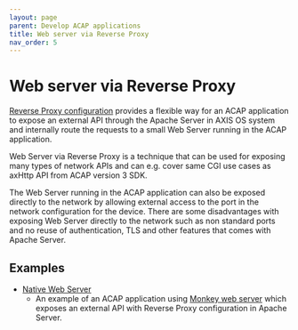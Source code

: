 ```yaml
---
layout: page
parent: Develop ACAP applications
title: Web server via Reverse Proxy
nav_order: 5
---
```


# Web server via Reverse Proxy

[Reverse Proxy configuration](https://httpd.apache.org/docs/2.4/howto/reverse_proxy.html) provides a flexible way for an ACAP application to expose an external API through the Apache Server in AXIS OS system and internally route the requests to a small Web Server running in the ACAP application.

Web Server via Reverse Proxy is a technique that can be used for exposing many types of network APIs and can e.g. cover same CGI use cases as axHttp API from ACAP version 3 SDK.

The Web Server running in the ACAP application can also be exposed directly to the network by allowing external access to the port in the network configuration for the device. There are some disadvantages with exposing Web Server directly to the network such as non standard ports and no reuse of authentication, TLS and other features that comes with Apache Server.

## Examples

- [Native Web Server](https://github.com/AxisCommunications/acap-native-sdk-examples/tree/main/web-server)
  - An example of an ACAP application using [Monkey web server](https://github.com/monkey/monkey) which exposes an external API with Reverse Proxy configuration in Apache Server.
